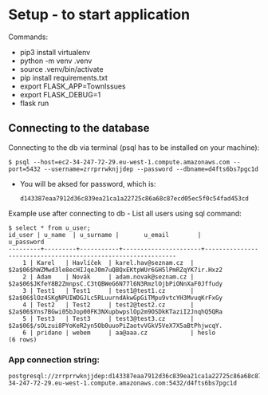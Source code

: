 # Setup - to start application
Commands: 
 * pip3 install virtualenv
 * python -m venv .venv
 * source .venv/bin/activate
 * pip install requirements.txt
 * export FLASK_APP=TownIssues
 * export FLASK_DEBUG=1
 * flask run
 


 ## Connecting to the database
  Connecting to the db via terminal (psql has to be installed on your machine):


    $ psql --host=ec2-34-247-72-29.eu-west-1.compute.amazonaws.com --port=5432 --username=zrrprrwknjjdep --password --dbname=d4fts6bs7pgc1d

* You will be aksed for password, which is:
    ```
    d143387eaa7912d36c839ea21ca1a22725c86a68c87ecd05ec5f0c54fad453cd
    ```


 Example use after connecting to db - List all users using sql command: 

    $ select * from u_user;
    id_user | u_name  | u_surname |       u_email        |                          u_password                          
    ---------+---------+-----------+----------------------+--------------------------------------------------------------
        1 | Karel   | Havlíček  | karel.hav@seznam.cz  | $2a$06$hWZMwd3le8ecHIJqeJ0m7uQBQxEKtpWUr6GH5lPmRZqYK7ir.Hxz2
        2 | Adam    | Novák     | adam.novak@seznam.cz | $2a$06$JKfeY8B2ZmnpsC.C3tQBWeG6N77l6N3RmzlOjbPiONnXaF0Jffudy
        3 | Test1   | Test1     | test1@test1.cz       | $2a$06$lOz4SKgNPUIWDGJLc5RLuurndAkwGpGiTMpu9vtcYH3MvuqKrFxGy
        4 | Test2   | Test2     | test2@test2.cz       | $2a$06$Yns7BGwi05bJop00FK3NXupbwpslOp2m9OSDkKTaziI2JnqhQ5QRa
        5 | Test3   | Test3     | test3@test3.cz       | $2a$06$/sOLzui8PYoKeR2yn5Ob0uuoPiZaotvVGkV5VeX7X5aBtPhjwcqY.
        6 | pridano | webem     | aa@aaa.cz            | heslo
    (6 rows)

### App connection string:

    
    postgresql://zrrprrwknjjdep:d143387eaa7912d36c839ea21ca1a22725c86a68c87ecd05ec5f0c54fad453cd@ec2-34-247-72-29.eu-west-1.compute.amazonaws.com:5432/d4fts6bs7pgc1d
    
